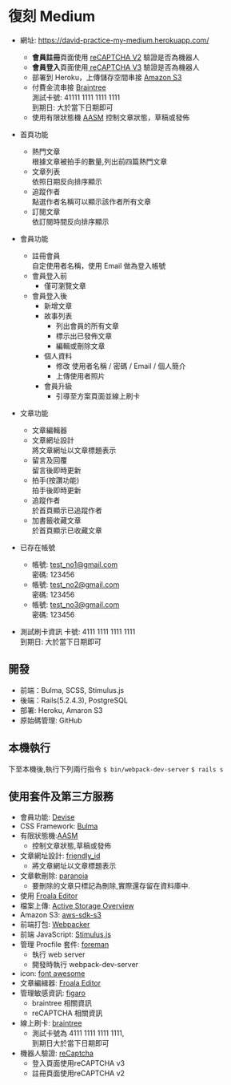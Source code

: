 # 復刻 Medium 

- 網址: https://david-practice-my-medium.herokuapp.com/
  - **會員註冊**頁面使用 [reCAPTCHA V2](https://www.google.com/recaptcha/about/) 驗證是否為機器人
  - **會員登入**頁面使用[ reCAPTCHA V3](https://www.google.com/recaptcha/about/) 驗證是否為機器人
  - 部署到 Heroku，上傳儲存空間串接 [Amazon S3](https://aws.amazon.com/tw/s3/)
  - 付費金流串接 [Braintree](https://www.braintreepayments.com/)  
    測試卡號: 41111 1111 1111 1111  
    到期日: 大於當下日期即可
  - 使用有限狀態機 [AASM](https://github.com/aasm/aasm) 控制文章狀態，草稿或發佈  

- 首頁功能
  - 熱門文章  
    根據文章被拍手的數量,列出前四篇熱門文章
  - 文章列表  
    依照日期反向排序顯示
  - 追蹤作者  
    點選作者名稱可以顯示該作者所有文章
  - 訂閱文章  
    依訂閱時間反向排序顯示

- 會員功能
  - 註冊會員  
    自定使用者名稱，使用 Email 做為登入帳號
  - 會員登入前
    - 僅可瀏覽文章
  - 會員登入後
    - 新增文章
    - 故事列表
      - 列出會員的所有文章  
      - 標示出已發佈文章
      - 編輯或刪除文章
    - 個人資料
      - 修改 使用者名稱 / 密碼 / Email / 個人簡介
      - 上傳使用者照片
    - 會員升級
      - 引導至方案頁面並線上刷卡
- 文章功能
  - 文章編輯器
  - 文章網址設計  
    將文章網址以文章標題表示
  - 留言及回覆  
    留言後即時更新
  - 拍手(按讚功能)  
    拍手後即時更新
  - 追蹤作者  
    於首頁顯示已追蹤作者
  - 加書籤收藏文章  
    於首頁顯示已收藏文章  

- 已存在帳號
  - 帳號: test_no1@gmail.com  
    密碼: 123456  
  - 帳號: test_no2@gmail.com  
    密碼: 123456  
  - 帳號: test_no3@gmail.com  
    密碼: 123456  

- 測試刷卡資訊
  卡號: 4111 1111 1111 1111  
  到期日: 大於當下日期即可


## 開發
- 前端：Bulma, SCSS, Stimulus.js
- 後端：Rails(5.2.4.3), PostgreSQL
- 部署: Heroku, Amaron S3
- 原始碼管理: GitHub  

## 本機執行
  下至本機後,執行下列兩行指令
  `$ bin/webpack-dev-server`
  `$ rails s`
  
## 使用套件及第三方服務
- 會員功能: [Devise](https://github.com/heartcombo/devise)
- CSS Framework: [Bulma](https://bulma.io/)
- 有限狀態機:[AASM](https://github.com/aasm/aasm)
  - 控制文章狀態,草稿或發佈
- 文章網址設計: [friendly_id](https://github.com/norman/friendly_id)
  - 將文章網址以文章標題表示
- 文章軟刪除: [paranoia](https://github.com/rubysherpas/paranoia)
  - 要刪除的文章只標記為刪除,實際還存留在資料庫中.
- 使用 [Froala Editor](https://froala.com/wysiwyg-editor/)
- 檔案上傳: [Active Storage Overview](https://guides.rubyonrails.org/active_storage_overview.html)
- Amazon S3: [aws-sdk-s3](https://github.com/aws/aws-sdk-ruby)
- 前端打包: [Webpacker](https://github.com/rails/webpacker)
- 前端 JavaScript: [Stimulus.js](https://stimulusjs.org/)
- 管理 Procfile 套件: [foreman](https://github.com/ddollar/foreman)
  - 執行 web server
  - 開發時執行 webpack-dev-server
- icon: [font awesome](https://fontawesome.com/)
- 文章編緝器: [Froala Editor](https://froala.com/wysiwyg-editor/)
- 管理敏感資訊: [figaro](https://github.com/laserlemon/figaro)
  - braintree 相關資訊
  - reCAPTCHA 相關資訊
- 線上刷卡: [braintree](https://www.braintreepayments.com/)
  - 測試卡號為 4111 1111 1111 1111,  
    到期日大於當下日期即可
- 機器人驗證: [reCaptcha](https://www.google.com/recaptcha/about/)
  - 登入頁面使用reCAPTCHA v3
  - 註冊頁面使用reCAPTCHA v2

